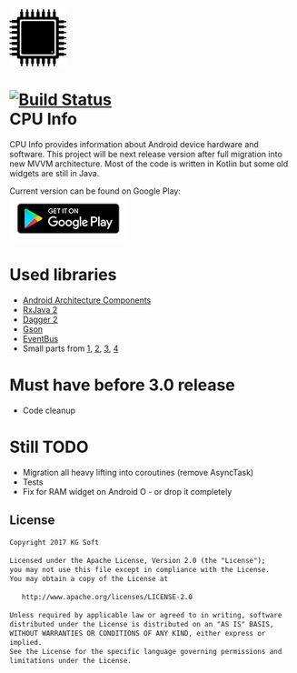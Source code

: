 <img src="info/icon_glow.png" width="100" height="100" />

[![Build Status](https://travis-ci.org/kamgurgul/cpu-info.svg?branch=master)](https://travis-ci.org/kamgurgul/cpu-info)<br/>
CPU Info
========
CPU Info provides information about Android device hardware and software.
This project will be next release version after full migration into new MVVM
architecture. Most of the code is written in Kotlin but some old widgets are
still in Java.

Current version can be found on Google Play:<br />
[![Get it on Google Play](info/google-play-badge.png)](https://play.google.com/store/apps/details?id=com.kgurgul.cpuinfo)

Used libraries
==============
* [Android Architecture Components](https://developer.android.com/topic/libraries/architecture/index.html)
* [RxJava 2](https://github.com/ReactiveX/RxJava)
* [Dagger 2](https://github.com/google/dagger)
* [Gson](https://github.com/google/gson)
* [EventBus](https://github.com/greenrobot/EventBus)
* Small parts from [1](https://github.com/lzyzsd/CircleProgress), [2](https://github.com/akexorcist/Android-RoundCornerProgressBar),
[3](https://github.com/jaredrummler/AndroidProcesses), [4](https://github.com/TUBB/SwipeMenu)

Must have before 3.0 release
============================
* Code cleanup

Still TODO
==========
* Migration all heavy lifting into coroutines (remove AsyncTask)
* Tests
* Fix for RAM widget on Android O - or drop it completely

License
-------
    Copyright 2017 KG Soft

    Licensed under the Apache License, Version 2.0 (the "License");
    you may not use this file except in compliance with the License.
    You may obtain a copy of the License at

       http://www.apache.org/licenses/LICENSE-2.0

    Unless required by applicable law or agreed to in writing, software
    distributed under the License is distributed on an "AS IS" BASIS,
    WITHOUT WARRANTIES OR CONDITIONS OF ANY KIND, either express or implied.
    See the License for the specific language governing permissions and
    limitations under the License.